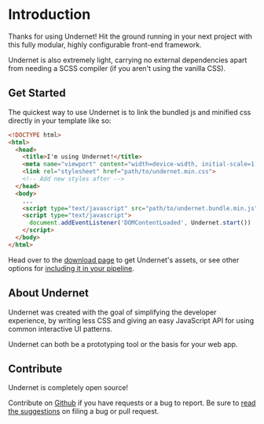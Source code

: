 # Introduction

Thanks for using Undernet! Hit the ground running in your next project with this fully modular, highly configurable front-end framework.

Undernet is also extremely light, carrying no external dependencies apart from needing a SCSS compiler (if you aren't using the vanilla CSS).

## Get Started

The quickest way to use Undernet is to link the bundled js and minified css directly in your template like so:

```html
<!DOCTYPE html>
<html>
  <head>
    <title>I'm using Undernet!</title>
    <meta name="viewport" content="width=device-width, initial-scale=1, shrink-to-fit=no">
    <link rel="stylesheet" href="path/to/undernet.min.css">
    <!-- Add new styles after -->
  </head>
  <body>
    ...
    <script type="text/javascript" src="path/to/undernet.bundle.min.js" async></script>
    <script type="text/javascript">
      document.addEventListener('DOMContentLoaded', Undernet.start())
    </script>
  </body>
</html>
```

Head over to the [download page](/docs/overview/download) to get Undernet's assets, or see other options for [including it in your pipeline](/docs/overview/build-tooling).

## About Undernet

Undernet was created with the goal of simplifying the developer experience, by writing less CSS and giving an easy JavaScript API for using common interactive UI patterns.

Undernet can both be a prototyping tool or the basis for your web app.

## Contribute

Undernet is completely open source!

Contribute on [Github](https://www.github.com/geotrev/undernet/issues) if you have requests or a bug to report. Be sure to [read the suggestions](https://www.github.com/geotrev/undernet/master/CONTRIBUTING.md) on filing a bug or pull request.
